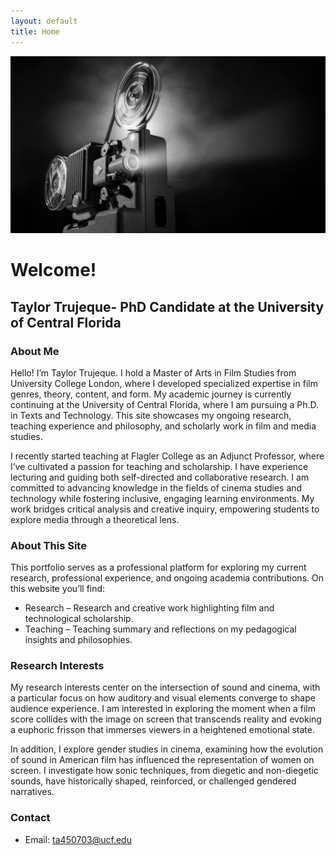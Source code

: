```yaml
---
layout: default
title: Home
---
```



![Featured Image](/assets/featured-image.jpg)

# Welcome!
## Taylor Trujeque- PhD Candidate at the University of Central Florida 

### About Me
Hello! I’m Taylor Trujeque. I hold a Master of Arts in Film Studies from University College London, where I developed specialized expertise in film genres, theory, content, and form. My academic journey is currently continuing at the University of Central Florida, where I am pursuing a Ph.D. in Texts and Technology. This site showcases my ongoing research, teaching experience and philosophy, and scholarly work in film and media studies.

I recently started teaching at Flagler College as an Adjunct Professor, where I’ve cultivated a passion for teaching and scholarship. I have experience lecturing and guiding both self-directed and collaborative research. I am committed to advancing knowledge in the fields of cinema studies and technology while fostering inclusive, engaging learning environments. My work bridges critical analysis and creative inquiry, empowering students to explore media through a theoretical lens.

### About This Site
This portfolio serves as a professional platform for exploring my current research, professional experience, and ongoing academia contributions. On this website you’ll find: 

- Research – Research and creative work highlighting film and technological scholarship. 
- Teaching – Teaching summary and reflections on my pedagogical insights and philosophies. 


### Research Interests
My research interests center on the intersection of sound and cinema, with a particular focus on how auditory and visual elements converge to shape audience experience. I am interested in exploring the moment when a film score collides with the image on screen that transcends reality and evoking a euphoric frisson that immerses viewers in a heightened emotional state.

In addition, I explore gender studies in cinema, examining how the evolution of sound in American film has influenced the representation of women on screen. I investigate how sonic techniques, from diegetic and non-diegetic sounds, have historically shaped, reinforced, or challenged gendered narratives.


### Contact

- Email: ta450703@ucf.edu


